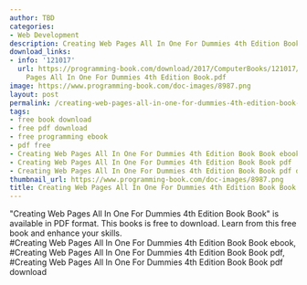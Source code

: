 ```yaml
---
author: TBD
categories:
- Web Development
description: Creating Web Pages All In One For Dummies 4th Edition Book Book
download_links:
- info: '121017'
  url: https://programming-book.com/download/2017/ComputerBooks/121017/Creating Web
    Pages All In One For Dummies 4th Edition Book.pdf
image: https://www.programming-book.com/doc-images/8987.png
layout: post
permalink: /creating-web-pages-all-in-one-for-dummies-4th-edition-book-book.html
tags:
- free book download
- free pdf download
- free programming ebook
- pdf free
- Creating Web Pages All In One For Dummies 4th Edition Book Book ebook
- Creating Web Pages All In One For Dummies 4th Edition Book Book pdf
- Creating Web Pages All In One For Dummies 4th Edition Book Book pdf download
thumbnail_url: https://www.programming-book.com/doc-images/8987.png
title: Creating Web Pages All In One For Dummies 4th Edition Book Book
---
```


 
<div class="item-desc text-justify">
  "Creating Web Pages All In One For Dummies 4th Edition Book Book" is available in PDF format. This books is free to download. Learn from this free book and enhance your skills.
  <br>
  #Creating Web Pages All In One For Dummies 4th Edition Book Book ebook, #Creating Web Pages All In One For Dummies 4th Edition Book Book pdf, #Creating Web Pages All In One For Dummies 4th Edition Book Book pdf download
</div>